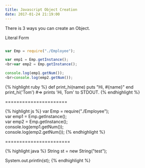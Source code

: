 ```yaml
---
title: Javascript Object Creation
date: 2017-01-24 21:19:00
---
```



There is 3 ways you can create an Object.

Literal Form

```javascript

var Emp = require("./Employee");

var emp1 = Emp.getInstance();
<br>var emp2 = Emp.getInstance();

console.log(emp1.getNum());
<br>console.log(emp2.getNum());

```

{% highlight ruby %}
def print_hi(name)
puts "Hi, #{name}"
end
print_hi('Tom')
\#=> prints 'Hi, Tom' to STDOUT.
{% endhighlight %}

======================

{% highlight js %}
var Emp = require("./Employee");\
var emp1 = Emp.getInstance();\
var emp2 = Emp.getInstance();\
console.log(emp1.getNum());\
console.log(emp2.getNum());
{% endhighlight %}

=======================

{% highlight java %}
String st = new String("test");

System.out.println(st);
{% endhighlight %}